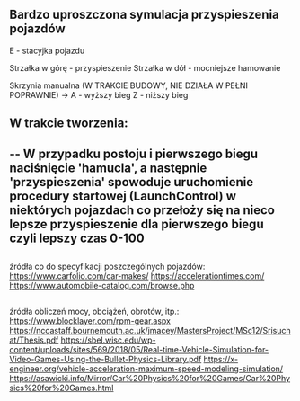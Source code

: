 ## Bardzo uproszczona symulacja przyspieszenia pojazdów

E - stacyjka pojazdu

Strzałka w górę - przyspieszenie
Strzałka w dół - mocniejsze hamowanie

Skrzynia manualna (W TRAKCIE BUDOWY, NIE DZIAŁA W PEŁNI POPRAWNIE) -> 
A - wyższy bieg
Z - niższy bieg

## W trakcie tworzenia:
-- W przypadku postoju i pierwszego biegu naciśnięcie 'hamucla', a następnie 'przyspieszenia'
spowoduje uruchomienie procedury startowej (LaunchControl) w niektórych pojazdach co
przełoży się na nieco lepsze przyspieszenie dla pierwszego biegu czyli lepszy czas 0-100
-- 

##

źródła co do specyfikacji poszczególnych pojazdów:
https://www.carfolio.com/car-makes/ 
https://accelerationtimes.com/
https://www.automobile-catalog.com/browse.php
##

źródła obliczeń mocy, obciążeń, obrotów, itp.:
https://www.blocklayer.com/rpm-gear.aspx
https://nccastaff.bournemouth.ac.uk/jmacey/MastersProject/MSc12/Srisuchat/Thesis.pdf
https://sbel.wisc.edu/wp-content/uploads/sites/569/2018/05/Real-time-Vehicle-Simulation-for-Video-Games-Using-the-Bullet-Physics-Library.pdf
https://x-engineer.org/vehicle-acceleration-maximum-speed-modeling-simulation/
https://asawicki.info/Mirror/Car%20Physics%20for%20Games/Car%20Physics%20for%20Games.html
##